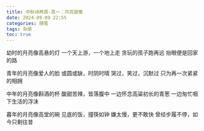 ```yaml
---
title: 中秋诗两首-其一：月亮就像
date: 2024-09-09 22:55
categories: 随笔
tags: 杂感
toc: true
---
```


幼时的月亮像高悬的灯
一个天上游，一个地上走
贪玩的孩子跑再远
抬眼便是回家的路

青年的月亮像爱人的脸
或圆或缺，时阴时晴
哭过，笑过，沉默过
只为再一次紧紧的相拥

中年的月亮像斟酒的杯
酸甜苦辣，皆落腹中
一边怀念高粱初长的青葱
一边匆忙咽下生活的浮沫

暮年的月亮像高堂的碗
见底的饭，撞筷如钟
嫌太慢，更不敢快
曾经步履不停，如今只剩往昔